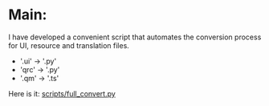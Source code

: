 # Main:
I have developed a convenient script that automates the conversion process for UI, resource and translation files.  
- '.ui' -> '.py'
- 'qrc' -> '.py'
- '.qm' -> '.ts'

Here is it: [scripts/full_convert.py](../scripts/full_convert.py)